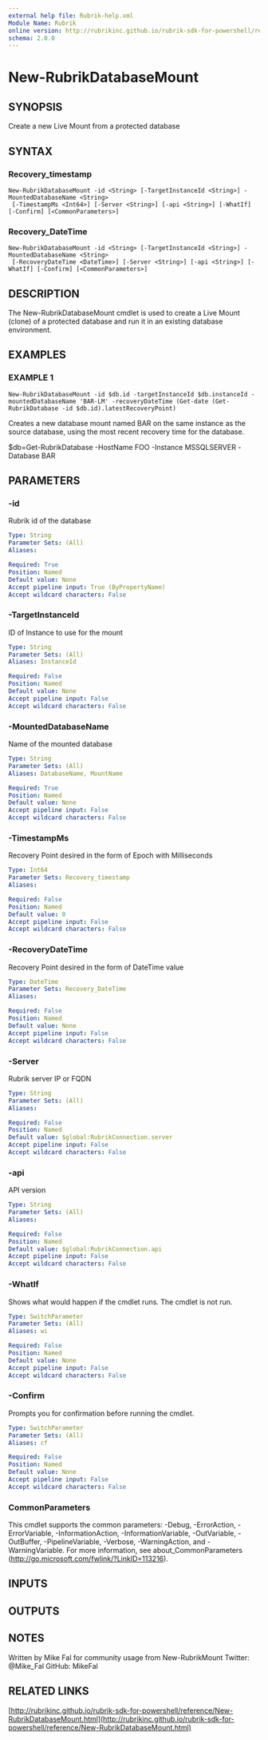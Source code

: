 ```yaml
---
external help file: Rubrik-help.xml
Module Name: Rubrik
online version: http://rubrikinc.github.io/rubrik-sdk-for-powershell/reference/New-RubrikDatabaseMount.html
schema: 2.0.0
---
```


# New-RubrikDatabaseMount

## SYNOPSIS
Create a new Live Mount from a protected database

## SYNTAX

### Recovery_timestamp
```
New-RubrikDatabaseMount -id <String> [-TargetInstanceId <String>] -MountedDatabaseName <String>
 [-TimestampMs <Int64>] [-Server <String>] [-api <String>] [-WhatIf] [-Confirm] [<CommonParameters>]
```

### Recovery_DateTime
```
New-RubrikDatabaseMount -id <String> [-TargetInstanceId <String>] -MountedDatabaseName <String>
 [-RecoveryDateTime <DateTime>] [-Server <String>] [-api <String>] [-WhatIf] [-Confirm] [<CommonParameters>]
```

## DESCRIPTION
The New-RubrikDatabaseMount cmdlet is used to create a Live Mount (clone) of a protected database and run it in an existing database environment.

## EXAMPLES

### EXAMPLE 1
```
New-RubrikDatabaseMount -id $db.id -targetInstanceId $db.instanceId -mountedDatabaseName 'BAR-LM' -recoveryDateTime (Get-date (Get-RubrikDatabase -id $db.id).latestRecoveryPoint)
```

Creates a new database mount named BAR on the same instance as the source database, using the most recent recovery time for the database. 

$db=Get-RubrikDatabase -HostName FOO -Instance MSSQLSERVER -Database BAR

## PARAMETERS

### -id
Rubrik id of the database

```yaml
Type: String
Parameter Sets: (All)
Aliases:

Required: True
Position: Named
Default value: None
Accept pipeline input: True (ByPropertyName)
Accept wildcard characters: False
```

### -TargetInstanceId
ID of Instance to use for the mount

```yaml
Type: String
Parameter Sets: (All)
Aliases: InstanceId

Required: False
Position: Named
Default value: None
Accept pipeline input: False
Accept wildcard characters: False
```

### -MountedDatabaseName
Name of the mounted database

```yaml
Type: String
Parameter Sets: (All)
Aliases: DatabaseName, MountName

Required: True
Position: Named
Default value: None
Accept pipeline input: False
Accept wildcard characters: False
```

### -TimestampMs
Recovery Point desired in the form of Epoch with Milliseconds

```yaml
Type: Int64
Parameter Sets: Recovery_timestamp
Aliases:

Required: False
Position: Named
Default value: 0
Accept pipeline input: False
Accept wildcard characters: False
```

### -RecoveryDateTime
Recovery Point desired in the form of DateTime value

```yaml
Type: DateTime
Parameter Sets: Recovery_DateTime
Aliases:

Required: False
Position: Named
Default value: None
Accept pipeline input: False
Accept wildcard characters: False
```

### -Server
Rubrik server IP or FQDN

```yaml
Type: String
Parameter Sets: (All)
Aliases:

Required: False
Position: Named
Default value: $global:RubrikConnection.server
Accept pipeline input: False
Accept wildcard characters: False
```

### -api
API version

```yaml
Type: String
Parameter Sets: (All)
Aliases:

Required: False
Position: Named
Default value: $global:RubrikConnection.api
Accept pipeline input: False
Accept wildcard characters: False
```

### -WhatIf
Shows what would happen if the cmdlet runs.
The cmdlet is not run.

```yaml
Type: SwitchParameter
Parameter Sets: (All)
Aliases: wi

Required: False
Position: Named
Default value: None
Accept pipeline input: False
Accept wildcard characters: False
```

### -Confirm
Prompts you for confirmation before running the cmdlet.

```yaml
Type: SwitchParameter
Parameter Sets: (All)
Aliases: cf

Required: False
Position: Named
Default value: None
Accept pipeline input: False
Accept wildcard characters: False
```

### CommonParameters
This cmdlet supports the common parameters: -Debug, -ErrorAction, -ErrorVariable, -InformationAction, -InformationVariable, -OutVariable, -OutBuffer, -PipelineVariable, -Verbose, -WarningAction, and -WarningVariable.
For more information, see about_CommonParameters (http://go.microsoft.com/fwlink/?LinkID=113216).

## INPUTS

## OUTPUTS

## NOTES
Written by Mike Fal for community usage from New-RubrikMount
Twitter: @Mike_Fal
GitHub: MikeFal

## RELATED LINKS

[http://rubrikinc.github.io/rubrik-sdk-for-powershell/reference/New-RubrikDatabaseMount.html](http://rubrikinc.github.io/rubrik-sdk-for-powershell/reference/New-RubrikDatabaseMount.html)

